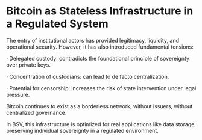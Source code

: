 # Bitcoin as Stateless Infrastructure in a Regulated System

The entry of institutional actors has provided legitimacy, liquidity, and operational security. However, it has also introduced fundamental tensions:

·    Delegated custody: contradicts the foundational principle of sovereignty over private keys.

·    Concentration of custodians: can lead to de facto centralization.

·    Potential for censorship: increases the risk of state intervention under legal pressure.

Bitcoin continues to exist as a borderless network, without issuers, without centralized governance.

In BSV, this infrastructure is optimized for real applications like data storage, preserving individual sovereignty in a regulated environment.

&#x20;

